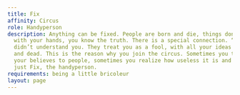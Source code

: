 ```yaml
---
title: Fix
affinity: Circus
role: Handyperson
description: Anything can be fixed. People are born and die, things don’t. You work
  with your hands, you know the truth. There is a special connection. “Ordinary people”
  didn’t understand you. They treat you as a fool, with all your ideas about life
  and dead. This is the reason why you join the circus. Sometimes you try to explain
  your believes to people, sometimes you realize how useless it is and prefer being
  just Fix, the handyperson.
requirements: being a little bricoleur
layout: page
---
```

